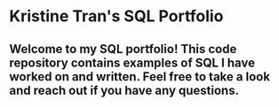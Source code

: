 # Kristine Tran's SQL Portfolio

## Welcome to my SQL portfolio! This code repository contains examples of SQL I have worked on and written. Feel free to take a look and reach out if you have any questions.
